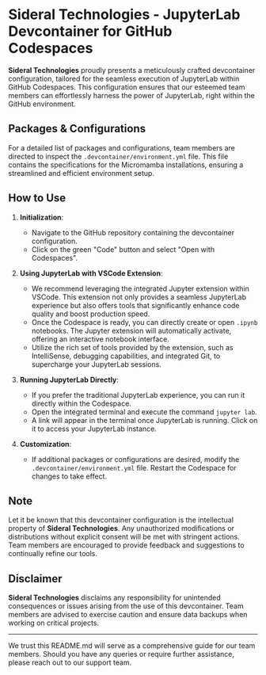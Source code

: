 # Sideral Technologies - JupyterLab Devcontainer for GitHub Codespaces

**Sideral Technologies** proudly presents a meticulously crafted devcontainer configuration, tailored for the seamless execution of JupyterLab within GitHub Codespaces. This configuration ensures that our esteemed team members can effortlessly harness the power of JupyterLab, right within the GitHub environment.

## Packages & Configurations

For a detailed list of packages and configurations, team members are directed to inspect the `.devcontainer/environment.yml` file. This file contains the specifications for the Micromamba installations, ensuring a streamlined and efficient environment setup.

## How to Use

1. **Initialization**:
   - Navigate to the GitHub repository containing the devcontainer configuration.
   - Click on the green "Code" button and select "Open with Codespaces".

2. **Using JupyterLab with VSCode Extension**:
   - We recommend leveraging the integrated Jupyter extension within VSCode. This extension not only provides a seamless JupyterLab experience but also offers tools that significantly enhance code quality and boost production speed.
   - Once the Codespace is ready, you can directly create or open `.ipynb` notebooks. The Jupyter extension will automatically activate, offering an interactive notebook interface.
   - Utilize the rich set of tools provided by the extension, such as IntelliSense, debugging capabilities, and integrated Git, to supercharge your JupyterLab sessions.

3. **Running JupyterLab Directly**:
   - If you prefer the traditional JupyterLab experience, you can run it directly within the Codespace.
   - Open the integrated terminal and execute the command `jupyter lab`.
   - A link will appear in the terminal once JupyterLab is running. Click on it to access your JupyterLab instance.

4. **Customization**:
   - If additional packages or configurations are desired, modify the `.devcontainer/environment.yml` file. Restart the Codespace for changes to take effect.

## Note

Let it be known that this devcontainer configuration is the intellectual property of **Sideral Technologies**. Any unauthorized modifications or distributions without explicit consent will be met with stringent actions. Team members are encouraged to provide feedback and suggestions to continually refine our tools.

## Disclaimer

**Sideral Technologies** disclaims any responsibility for unintended consequences or issues arising from the use of this devcontainer. Team members are advised to exercise caution and ensure data backups when working on critical projects.

---

We trust this README.md will serve as a comprehensive guide for our team members. Should you have any queries or require further assistance, please reach out to our support team.
